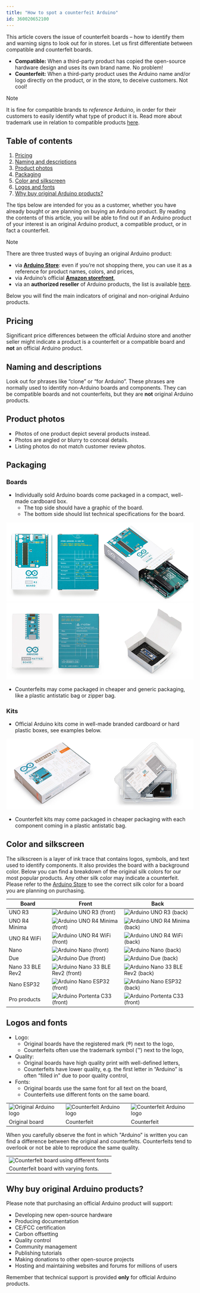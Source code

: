 ```yaml
---
title: "How to spot a counterfeit Arduino"
id: 360020652100
---
```


This article covers the issue of counterfeit boards – how to identify them and warning signs to look out for in stores. Let us first differentiate between compatible and counterfeit boards.

* **Compatible:** When a third-party product has copied the open-source hardware design and uses its own brand name. No problem!
* **Counterfeit:** When a third-party product uses the Arduino name and/or logo directly on the product, or in the store, to deceive customers. Not cool!

> [!NOTE]
> It is fine for compatible brands to *reference* Arduino, in order for their customers to easily identify what type of product it is. Read more about trademark use in relation to compatible products [here](https://support.arduino.cc/hc/en-us/articles/4677964202908-Trademark-guide-for-compatible-products?_gl=1*eqme6q*_up*MQ..*_ga*MTk3NzU3MjcxOC4xNzQyOTc3ODcx*_ga_NEXN8H46L5*MTc0Mjk3Nzg3MS4xLjEuMTc0Mjk3Nzg3Ny4wLjAuODM4OTIxNDg2).

## Table of contents

1. [Pricing](#pricing)
2. [Naming and descriptions](#naming-and-descriptions)
3. [Product photos](#product-photos)
4. [Packaging](#packaging)
5. [Color and silkscreen](#color-and-silkscreen)
6. [Logos and fonts](#logos-and-fonts)
7. [Why buy original Arduino products?](#why-buy-original-arduino-products)

The tips below are intended for you as a customer, whether you have already bought or are planning on buying an Arduino product. By reading the contents of this article, you will be able to find out if an Arduino product of your interest is an original Arduino product, a compatible product, or in fact a counterfeit.

> [!NOTE]
> There are three trusted ways of buying an original Arduino product:
>
> * via **[Arduino Store](https://store.arduino.cc/)**: even if you’re not shopping there, you can use it as a reference for product names, colors, and prices,
> * via Arduino’s official **[Amazon storefront](https://www.amazon.com/stores/Arduino/page/E4CD2702-3533-4B57-8BE2-6786AA74DC08?ref_=ast_bln&store_ref=bl_ast_dp_brandLogo_sto)**,
> * via an **authorized reseller** of Arduino products, the list is available [here](https://store.arduino.cc/pages/distributors?srsltid=AfmBOoqsTcAm6WJViIrV49PnUJcVt3zQ2cxOoA8UbE0c_B-e4VhKmleN).

Below you will find the main indicators of original and non-original Arduino products.

## Pricing

Significant price differences between the official Arduino store and another seller might indicate a product is a counterfeit or a compatible board and **not** an official Arduino product.

## Naming and descriptions

Look out for phrases like “clone” or “for Arduino”. These phrases are normally used to identify non-Arduino boards and components. They can be compatible boards and not counterfeits, but they are **not** original Arduino products.

## Product photos

* Photos of one product depict several products instead.
* Photos are angled or blurry to conceal details.
* Listing photos do not match customer review photos.

## Packaging

### Boards

* Individually sold Arduino boards come packaged in a compact, well-made cardboard box.
  * The top side should have a graphic of the board.
  * The bottom side should list technical specifications for the board.

![Arduino UNO R3 box in three different angles.](img/counterfeit/uno-r3-box-in-three-angles.png)
![Arduino Nano Matter box in three different angles.](img/counterfeit/nano-matter-box-in-three-angles.png)

* Counterfeits may come packaged in cheaper and generic packaging, like a plastic antistatic bag or zipper bag.

### Kits

* Official Arduino kits come in well-made branded cardboard or hard plastic boxes, see examples below.

![Arduino Starter Kit and PLC Starter Kit packaging.](img/counterfeit/kits-boxes.png)

* Counterfeit kits may come packaged in cheaper packaging with each component coming in a plastic antistatic bag.

## Color and silkscreen

The silkscreen is a layer of ink trace that contains logos, symbols, and text used to identify components. It also provides the board with a background color. Below you can find a breakdown of the original silk colors for our most popular products. Any other silk color may indicate a counterfeit. Please refer to the [Arduino Store](https://store.arduino.cc/) to see the correct silk color for a board you are planning on purchasing.

Board            | Front                                                                                        | Back
---              | ---                                                                                          | ---
UNO R3           | ![Arduino UNO R3 (front)](https://content.arduino.cc/assets/A000066_front.03.jpg)            | ![Arduino UNO R3 (back)](https://content.arduino.cc/assets/A000066_back.04.jpg)
UNO R4 Minima    | ![Arduino UNO R4 Minima (front)](https://content.arduino.cc/assets/ABX00080_03.front.jpg)    | ![Arduino UNO R4 Minima (back)](https://content.arduino.cc/assets/ABX00080_04.back.jpg)
UNO R4 WiFi      | ![Arduino UNO R4 WiFi (front)](https://content.arduino.cc/assets/ABX00087_03.front.jpg)      | ![Arduino UNO R4 WiFi (back)](https://content.arduino.cc/assets/ABX00087_04.back.jpg)
Nano             | ![Arduino Nano (front)](https://content.arduino.cc/assets/A000005_03.front.jpg)              | ![Arduino Nano (back)](https://content.arduino.cc/assets/A000005_04.back.jpg)
Due              | ![Arduino Due (front)](https://content.arduino.cc/assets/A000062_front.jpg)                  | ![Arduino Due (back)](https://content.arduino.cc/assets/A000062_back.jpg)
Nano 33 BLE Rev2 | ![Arduino Nano 33 BLE Rev2 (front)](https://content.arduino.cc/assets/ABX00069_03.front.jpg) | ![Arduino Nano 33 BLE Rev2 (back)](https://content.arduino.cc/assets/ABX00069_04.back.jpg)
Nano ESP32       | ![Arduino Nano ESP32 (front)](https://content.arduino.cc/assets/ABX00092_03.front.jpg)       | ![Arduino Nano ESP32 (back)](https://content.arduino.cc/assets/ABX00092_04.back.jpg)
Pro products     | ![Arduino Portenta C33 (front)](https://content.arduino.cc/assets/ABX00074_03.front.jpg)     | ![Arduino Portenta C33 (front)](https://content.arduino.cc/assets/ABX00074_04.back.jpg)

## Logos and fonts

* Logo:
  * Original boards have the registered mark (®) next to the logo,
  * Counterfeits often use the trademark symbol (™) next to the logo,
* Quality:
  * Original boards have high quality print with well-defined letters,
  * Counterfeits have lower quality, e.g. the first letter in “Arduino” is often “filled in” due to poor quality control,
* Fonts:
  * Original boards use the same font for all text on the board,
  * Counterfeits use different fonts on the same board.

<table class="img-captions">
  <tr>
    <td><img src="https://content.arduino.cc/assets/Logo_Ok.jpg" alt="Original Arduino logo"></td>
    <td><img src="https://content.arduino.cc/assets/Logo_Fake.jpg" alt="Counterfeit Arduino logo"></td>
    <td><img src="https://content.arduino.cc/assets/Logo_Fake_2.jpg" alt="Counterfeit Arduino logo"></td>
  </tr>
  <tr>
    <td>Original board</td>
    <td>Counterfeit</td>
    <td>Counterfeit</td>
  </tr>
</table>

When you carefully observe the font in which "Arduino" is written you can find a difference between the original and counterfeits. Counterfeits tend to overlook or not be able to reproduce the same quality.

<table class="img-captions">
  <tr>
    <td><img src="https://content.arduino.cc/assets/fake_fonts.jpg" alt="Counterfeit board using different fonts"></td>
  </tr>
  <tr>
    <td>Counterfeit board with varying fonts.</td>
  </tr>
</table>

## Why buy original Arduino products?

Please note that purchasing an official Arduino product will support:

* Developing new open-source hardware
* Producing documentation
* CE/FCC certification
* Carbon offsetting
* Quality control
* Community management
* Publishing tutorials
* Making donations to other open-source projects
* Hosting and maintaining websites and forums for millions of users

Remember that technical support is provided **only** for official Arduino products.
